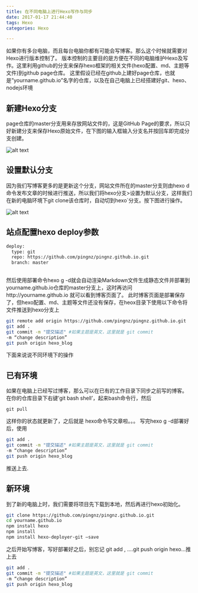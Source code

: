 ```yaml
---
title: 在不同电脑上进行Hexo写作与同步
date: 2017-01-17 21:44:40
tags: Hexo
categories: Hexo

---
```


如果你有多台电脑，而且每台电脑你都有可能会写博客。那么这个时候就需要对Hexo进行版本控制了。
版本控制的主要目的是方便在不同的电脑维护Hexo及写作。这里利用github的分支来保存hexo框架的相关文件(hexo配置、md、主题等文件)到github page仓库。
这里假设已经在github上建好page仓库，也就是”yourname.github.io”名字的仓库，以及在自己电脑上已经搭建好git、hexo、nodejs环境

## 新建Hexo分支
page仓库的master分支用来存放网站文件的，这是GitHub Page的要求，所以只好新建分支来保存Hexo原始文件，在下图的输入框输入分支名并按回车即完成分支创建。

![alt text](https://leroyli.github.io/2016/11/07/hexo-more-PC/branch1.png)

## 设置默认分支
因为我们写博客更多的是更新这个分支，网站文件所在的master分支则由hexo d命令发布文章的时候进行推送，所以我们将hexo分支>设置为默认分支，这样我们在新的电脑环境下git clone该仓库时，自动切到hexo`分支。按下图进行操作。

![alt text](https://leroyli.github.io/2016/11/07/hexo-more-PC/branch2.png)

## 站点配置hexo deploy参数

``` bash
deploy:
  type: git
  repo: https://github.com/pingnz/pingnz.github.io.git
  branch: master
  
```

然后使用部署命令hexo g -d就会自动渲染Markdown文件生成静态文件并部署到yourname.github.io仓库的master分支上，这时再访问http://yourname.github.io 就可以看到博客页面了。
此时博客页面是部署保存了，但hexo配置、md、主题等文件还没有保存，在heox目录下使用以下命令将文件推送到hexo分支上

``` bash
git remote add origin https://github.com/pingnz/pingnz.github.io.git
git add .
git commit -m "提交描述" #如果主题是英文，这里就是 git commit 
-m “change description”
git push origin hexo_blog

```
下面来说说不同环境下的操作

## 已有环境
如果在电脑上已经写过博客，那么可以在已有的工作目录下同步之前写的博客。
在你的仓库目录下右键’git bash shell’，起来bash命令行，然后

```
git pull

```
这样你的状态就更新了，之后就是 hexo命令写文章啦。。。
写完hexo g -d部署好后，使用

``` bash
git add .
git commit -m "提交描述" #如果主题是英文，这里就是 git commit 
-m “change description”
git push origin hexo_blog

```
推送上去.

## 新环境

到了新的电脑上时，我们需要将项目先下载到本地，然后再进行hexo初始化。

```bash
git clone https://github.com/pingnz/pingnz.github.io.git
cd yourname.github.io
npm install hexo
npm install
npm install hexo-deployer-git –save

```
之后开始写博客，写好部署好之后，别忘记 git add , ….git push origin hexo…推上去

``` bash
git add .
git commit -m "提交描述" #如果主题是英文，这里就是 git commit 
-m “change description”
git push origin hexo_blog

```

